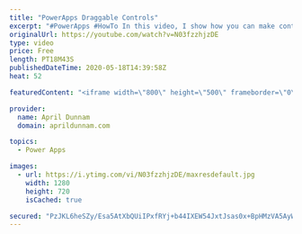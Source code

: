 ```yaml
---
title: "PowerApps Draggable Controls"
excerpt: "#PowerApps #HowTo In this video, I show how you can make controls inside your PowerApps draggable.  This method uses a hidden slider control to make it so you can drag a separate object across the screen.  I show a use case of dragging a \"Task Card\" from a Not Started, In Progress to Complete Buckets."
originalUrl: https://youtube.com/watch?v=N03fzzhjzDE
type: video
price: Free
length: PT18M43S
publishedDateTime: 2020-05-18T14:39:58Z
heat: 52

featuredContent: "<iframe width=\"800\" height=\"500\" frameborder=\"0\" src=\"https://www.youtube.com/embed/N03fzzhjzDE\" allow=\"accelerometer; autoplay; encrypted-media; gyroscope; picture-in-picture\" allowfullscreen></iframe>"

provider:
  name: April Dunnam
  domain: aprildunnam.com

topics:
  - Power Apps

images:
  - url: https://i.ytimg.com/vi/N03fzzhjzDE/maxresdefault.jpg
    width: 1280
    height: 720
    isCached: true

secured: "PzJKL6heSZy/Esa5AtXbQUiIPxfRYj+b44IXEW54JxtJsas0x+BpHMzVA5AyWQbCFTlGsS+yryZ4z/bOO/UhO9J0xin1pPf9vd+rnN8fMryXfrH1Ohx3UQWqnsy/SZlPNX60t4e6lmjYAHW6/Uq51uZ3xXMDyJ0eoQbvRZe7DYi6xtRGke24c/GWvEqavrvTawmk90k3yQeCoXD8tB/2xqUQq69+RW0xt90MFdSwQwXPwoOAgN17n90cXL85C/2Th1NfrUG2zs6E5P4T0aHRizf4+E9zr33bW5Tw7Y3VKI7aPMkMhGzk8bHXub0WcY2UtBRdChc51gHKt2fMT6SPcbSursOkcfYgc8lB0Ssfvk/iNmASkPLJRxU6EA4A8TyE9LTqiTy6xSOf+5+rWHceZejfKw5Rf+oLkLZZWwmcvnQ=;AnOoJ2Wq93iDQxoCezAbEQ=="
---
```


